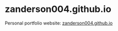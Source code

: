 # zanderson004.github.io
Personal portfolio website: [zanderson004.github.io](www.zanderson004.github.io)
